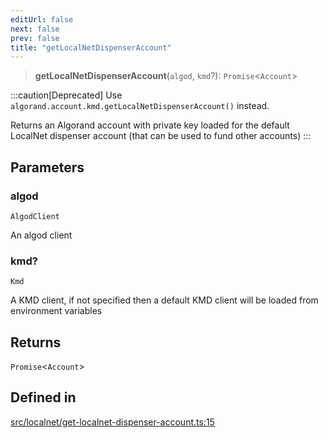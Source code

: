 ```yaml
---
editUrl: false
next: false
prev: false
title: "getLocalNetDispenserAccount"
---
```


> **getLocalNetDispenserAccount**(`algod`, `kmd`?): `Promise`\<`Account`\>

:::caution[Deprecated]
Use `algorand.account.kmd.getLocalNetDispenserAccount()` instead.

Returns an Algorand account with private key loaded for the default LocalNet dispenser account (that can be used to fund other accounts)
:::

## Parameters

### algod

`AlgodClient`

An algod client

### kmd?

`Kmd`

A KMD client, if not specified then a default KMD client will be loaded from environment variables

## Returns

`Promise`\<`Account`\>

## Defined in

[src/localnet/get-localnet-dispenser-account.ts:15](https://github.com/algorandfoundation/algokit-utils-ts/blob/87156fe9637eca52c0bc9e840c5804088cb40974/src/localnet/get-localnet-dispenser-account.ts#L15)
